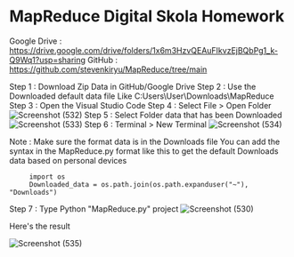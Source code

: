 # MapReduce Digital Skola Homework

Google Drive : https://drive.google.com/drive/folders/1x6m3HzvQEAuFIkvzEjBQbPg1_k-Q9Wq1?usp=sharing
GitHub       : https://github.com/stevenkiryu/MapReduce/tree/main

Step 1 : Download Zip Data in GitHub/Google Drive 
Step 2 : Use the Downloaded default data file Like C:Users\User\Downloads\MapReduce
Step 3 : Open the Visual Studio Code 
Step 4 : Select File > Open Folder 
![Screenshot (532)](https://github.com/stevenkiryu/MapReduce/assets/57402512/ba50d476-9d44-4f23-99be-4fd0dcee9ba8)
Step 5 : Select Folder data that has been Downloaded
![Screenshot (533)](https://github.com/stevenkiryu/MapReduce/assets/57402512/541e1b8e-b9e6-4fbc-bb1b-116e3cad80e9)
Step 6 : Terminal > New Terminal 
![Screenshot (534)](https://github.com/stevenkiryu/MapReduce/assets/57402512/acdaea14-e658-43a8-9b07-3af7dccecd04)

  Note : Make sure the format data is in the Downloads file 
         You can add the syntax in the MapReduce.py format like this to get the default Downloads data based on personal devices
         
         import os 
         Downloaded_data = os.path.join(os.path.expanduser("~"), "Downloads")

Step 7 : Type Python "MapReduce.py" project 
![Screenshot (530)](https://github.com/stevenkiryu/MapReduce/assets/57402512/e0c3490e-e4cb-41e0-ab00-a6c378fbcfcc)

Here's the result 

![Screenshot (535)](https://github.com/stevenkiryu/MapReduce/assets/57402512/f800d805-7891-4443-9d04-dca2b08def2c)



